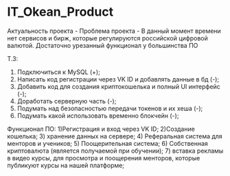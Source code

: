 # IT_Okean_Product


Актуальность проекта - 
Проблема проекта - В данный момент времени нет сервисов и бирж, которые регулируются российской цифровой валютой. 
Достаточно урезанный функционал у большинства ПО

Т.З:
1) Подключиться к MySQL (+);
2) Написать код регистрации через VK ID и добавлять данные в бд (-);
3) Добавить код для создания криптокошелька и полный UI интерфейс (-);
4) Доработать серверную часть (-);
5) Подумать над безопасностью передачи токенов и их хеша (-);
6) Подумать какой использовать временно блокчейн (-);

Функционал ПО:
1)Регистрация и вход через VK ID;
2)Создание кошелька;
3) хранение данных на сервере;
4) Реферальная система для менторов и учеников;
5) Поощерительная система;
6) Собственная криптовалюта (является получаемой при обучении);
7) вставка рекламы в видео курсы, для просмотра и поощерения менторов, которые публикуют курсы на нашей платформе;
